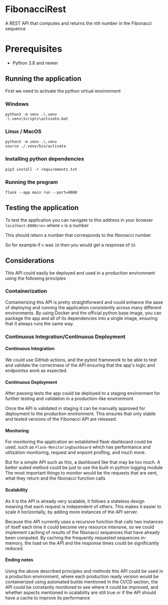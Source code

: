 # FibonacciRest
 A REST API that computes and returns the nth number in the Fibonacci sequence

# Prerequisites
- Python 3.8 and newer

## Running the application
First we need to activate the python virtual environment
### Windows
```
python3 -m venv .\.venv
.\.venv\Scripts\activate.bat    
```
### Linux / MacOS
```
python3 -m venv .\.venv
source ./.venv/bin/activate
```
### Installing python dependencies
```
pip3 install -r requirements.txt
```

### Running the program
```
flask --app main run --port=8080
```

## Testing the application
To test the application you can navigate to this address in your browser
``localhost:8080/<n>`` where ``n`` is a number 

This should return a number that corresponds to the fibonacci number

So for example if ``n`` was ``10`` then you would get a response of ``55``

## Considerations
This API could easily be deployed and used in a production environment using the following principles
### Containerization
Containerizing this API is pretty straightforward and could enhance the aase of deploying and running the application consistently across many different environments.
By using Docker and the official python base image, you can package the app and all of its dependencies into a single image,
ensuring that it always runs the same way.
### Continuous Integration/Continuous Deployment
#### Continuous Integration
We could use GitHub actions, and the pytest framework to be able to test and validate the correctness of the API ensuring that the app's logic and endpointss work as expected.

#### Continuous Deployment
After passing tests the app could be deployed to a staging environment for further testing and validation in a production-like environmont

Once the API is validated in staging it can be manually approved for deployment to the production environment. This ensures that only stable and tested versions of the Fibonacci API are released.
#### Monitoring
For monitoring the application an established flask dashboard could be used, such as ```Flask-MonitoringDashboard``` which has performance and utilization monitoring, request and enpoint profling, and much more.

But for a simple API such as this, a dashboard like that may be too much. A better suited method could be just to use the built-in python logging module
The most important things to monitor would be the requests that are sent, what they return and the fibonacci function calls
#### Scalability
As it is the API is already very scalable, it follows a stateless design meaning that each request is independent of others. This makes it easier to scale it horizontally, by adding more instances of the API server.

Because this API currently uses a recursive function that calls two instances of itself each time it could become very resource intensive, so we could implement caching of results of the fibonacci sequences that have already been computed. By caching the frequently requested sequences in-memory, the load on the API and the response times could be significantly reduced.

#### Ending notes
Using the above described principles and methods this API could be used in a production environment, where each production ready version would be containerized using automated builds mentioned in the CI/CD section, the API could be constantly monitored to see where it could be improved, and whether aspects mentioned in scalability are still true or if the API should have a cache to improve its performance